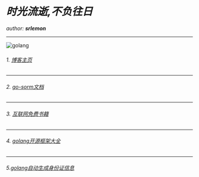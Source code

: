 # ***时光流逝,不负往日***

*author:*   ***srlemon*** 

---

![golang](https://timgsa.baidu.com/timg?image&quality=80&size=b9999_10000&sec=1565171923259&di=b6052e760f693a905d132f55503f134b&imgtype=0&src=http%3A%2F%2F5b0988e595225.cdn.sohucs.com%2Fimages%2F20180906%2F399142de6a704b90a9248a1485cd0170.png)

###### 1.  [博客主页](https://srlemon.github.io)

---

###### 2. [go-sorm文档](https://srlemon.github.io/sorm/)

---

###### 3. [互联网免费书籍](https://github.com/ruanyf/free-books)

---
###### 4. [golang开源框架大全](https://github.com/jobbole/awesome-go-cn)

---
###### 5.[golang自动生成身份证信息](https://github.com/srlemon/gen-id)
